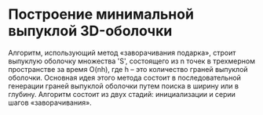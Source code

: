 # Построение минимальной выпуклой 3D-оболочки   
Алгоритм, использующий метод «заворачивания подарка», строит выпуклую оболочку множества 'S', состоящего из n точек в трехмерном пространстве за время O(nh), где h – это
количество граней выпуклой оболочки.
Основная идея этого метода состоит в последовательной генерации граней выпуклой
оболочки путем поиска в ширину или в глубину.
Алгоритм состоит из двух стадий: инициализации и серии шагов «заворачивания».
